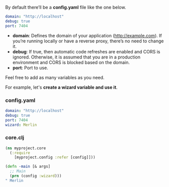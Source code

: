By default there’ll be a **config.yaml** file like the one below.

``` yaml
domain: "http://localhost"
debug: true
port: 7404
```

- **domain**: Defines the domain of your application (http://example.com). If you’re running locally or have a reverse proxy, there’s no need to change it.
- **debug**: If true, then automatic code refreshes are enabled and CORS is ignored. Otherwise, it is assumed that you are in a production environment and CORS is blocked based on the domain.
- **port**: Port to use.

Feel free to add as many variables as you need.

For example, let's **create a wizard variable and use it**.

### config.yaml

``` yaml
domain: "http://localhost"
debug: true
port: 7404
wizard: Merlin
```

### core.clj

``` clojure
(ns myproject.core
  (:require
    [myproject.config :refer [config]]))

(defn -main [& args]
  ;; Main
  (prn (config :wizard)))
" Merlin
```